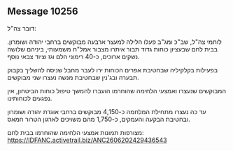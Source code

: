## Message 10256

דובר צה"ל:

לוחמי צה"ל, שב"כ ומג"ב פעלו הלילה למעצר ארבעה מבוקשים ברחבי יהודה ושומרון.
בבית לחם שבעציון כוחות גדוד תבור איתרו מצבור אמל"ח משמעותי, ביניהם שלושה נשקים ארוכים, כ-40 רימוני הלם וגז וציוד צבאי נוסף.

בפעילות בקלקיליה שבחטיבת אפרים הכוחות ירו לעבר מחבל שניסה להשליך בקבוק תבערה ובג'נין שבחטיבת מנשה נעצרו שני מבוקשים.

המבוקשים שנעצרו ואמצעי הלחימה שהוחרמו הועברו להמשך טיפול כוחות הביטחון, אין נפגעים לכוחותינו.

עד כה נעצרו מתחילת המלחמה כ-4,150 מבוקשים ברחבי אוגדת יהודה ושומרון ובחטיבת הבקעה והעמקים, כ-1,750 מהם משויכים לארגון הטרור חמאס.

מצורפות תמונות אמצעי הלחימה שהוחרמו בבית לחם: https://IDFANC.activetrail.biz/ANC2606202429436543

